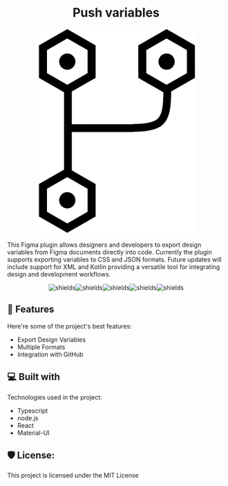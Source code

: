 <h1 align="center" id="title">Push variables</h1>

<p align="center"><img src="src/assets/logo.png" alt="project-image"></p>

<p id="description">This Figma plugin allows designers and developers to export design variables from Figma documents directly into code. Currently the plugin supports exporting variables to CSS and JSON formats. Future updates will include support for XML and Kotlin providing a versatile tool for integrating design and development workflows.</p>

<p align="center"><img src="https://img.shields.io/badge/Figma-F24E1E?style=for-the-badge&amp;logo=figma&amp;logoColor=white" alt="shields"><img src="https://img.shields.io/badge/TypeScript-007ACC?style=for-the-badge&amp;logo=typescript&amp;logoColor=white" alt="shields"><img src="https://img.shields.io/badge/Node.js-43853D?style=for-the-badge&amp;logo=node.js&amp;logoColor=white" alt="shields"><img src=" 	https://img.shields.io/badge/Material--UI-0081CB?style=for-the-badge&amp;logo=material-ui&amp;logoColor=white" alt="shields"><img src=" 	https://img.shields.io/badge/React-20232A?style=for-the-badge&amp;logo=react&amp;logoColor=61DAFB" alt="shields"></p>
  
<h2>🧐 Features</h2>

Here're some of the project's best features:

*   Export Design Variables
*   Multiple Formats
*   Integration with GitHub

  
  
<h2>💻 Built with</h2>

Technologies used in the project:

*   Typescript
*   node.js
*   React
*   Material-UI

<h2>🛡️ License:</h2>

This project is licensed under the MIT License
